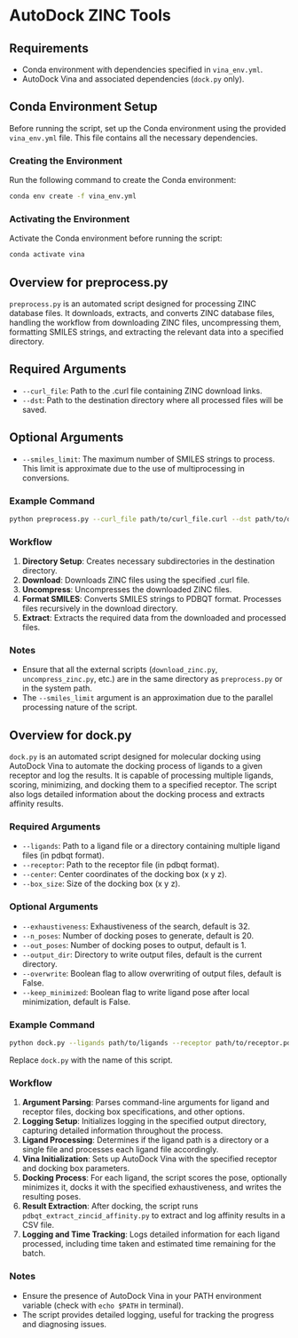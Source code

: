 # AutoDock ZINC Tools

## Requirements

- Conda environment with dependencies specified in `vina_env.yml`.
- AutoDock Vina and associated dependencies (`dock.py` only).

## Conda Environment Setup

Before running the script, set up the Conda environment using the provided `vina_env.yml` file. This file contains all the necessary dependencies.

### Creating the Environment

Run the following command to create the Conda environment:

```bash
conda env create -f vina_env.yml
```

### Activating the Environment

Activate the Conda environment before running the script:

```bash
conda activate vina
```

## Overview for preprocess.py

`preprocess.py` is an automated script designed for processing ZINC database files. It downloads, extracts, and converts ZINC database files, handling the workflow from downloading ZINC files, uncompressing them, formatting SMILES strings, and extracting the relevant data into a specified directory.

## Required Arguments

- `--curl_file`: Path to the .curl file containing ZINC download links.
- `--dst`: Path to the destination directory where all processed files will be saved.

## Optional Arguments
- `--smiles_limit`: The maximum number of SMILES strings to process. This limit is approximate due to the use of multiprocessing in conversions.

### Example Command

```bash
python preprocess.py --curl_file path/to/curl_file.curl --dst path/to/destination --smiles_limit 1000
```

### Workflow

1. **Directory Setup**: Creates necessary subdirectories in the destination directory.
2. **Download**: Downloads ZINC files using the specified .curl file.
3. **Uncompress**: Uncompresses the downloaded ZINC files.
4. **Format SMILES**: Converts SMILES strings to PDBQT format. Processes files recursively in the download directory.
5. **Extract**: Extracts the required data from the downloaded and processed files.

### Notes

- Ensure that all the external scripts (`download_zinc.py`, `uncompress_zinc.py`, etc.) are in the same directory as `preprocess.py` or in the system path.
- The `--smiles_limit` argument is an approximation due to the parallel processing nature of the script.

## Overview for dock.py

`dock.py` is an automated script designed for molecular docking using AutoDock Vina to automate the docking process of ligands to a given receptor and log the results. It is capable of processing multiple ligands, scoring, minimizing, and docking them to a specified receptor. The script also logs detailed information about the docking process and extracts affinity results.

### Required Arguments

- `--ligands`: Path to a ligand file or a directory containing multiple ligand files (in pdbqt format).
- `--receptor`: Path to the receptor file (in pdbqt format).
- `--center`: Center coordinates of the docking box (x y z).
- `--box_size`: Size of the docking box (x y z).

### Optional Arguments
- `--exhaustiveness`: Exhaustiveness of the search, default is 32.
- `--n_poses`: Number of docking poses to generate, default is 20.
- `--out_poses`: Number of docking poses to output, default is 1.
- `--output_dir`: Directory to write output files, default is the current directory.
- `--overwrite`: Boolean flag to allow overwriting of output files, default is False.
- `--keep_minimized`: Boolean flag to write ligand pose after local minimization, default is False.

### Example Command

```bash
python dock.py --ligands path/to/ligands --receptor path/to/receptor.pdbqt --center 0 0 0 --box_size 20 20 20
```

Replace `dock.py` with the name of this script.

### Workflow

1. **Argument Parsing**: Parses command-line arguments for ligand and receptor files, docking box specifications, and other options.
2. **Logging Setup**: Initializes logging in the specified output directory, capturing detailed information throughout the process.
3. **Ligand Processing**: Determines if the ligand path is a directory or a single file and processes each ligand file accordingly.
4. **Vina Initialization**: Sets up AutoDock Vina with the specified receptor and docking box parameters.
5. **Docking Process**: For each ligand, the script scores the pose, optionally minimizes it, docks it with the specified exhaustiveness, and writes the resulting poses.
6. **Result Extraction**: After docking, the script runs `pdbqt_extract_zincid_affinity.py` to extract and log affinity results in a CSV file.
7. **Logging and Time Tracking**: Logs detailed information for each ligand processed, including time taken and estimated time remaining for the batch.

### Notes

- Ensure the presence of AutoDock Vina in your PATH environment variable (check with `echo $PATH` in terminal).
- The script provides detailed logging, useful for tracking the progress and diagnosing issues.

